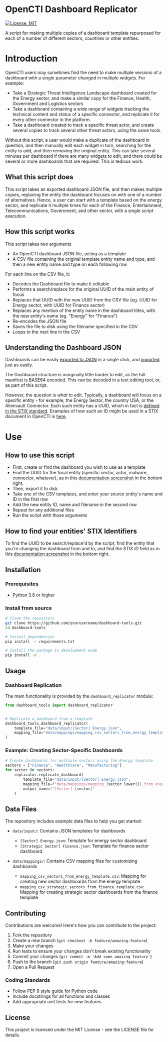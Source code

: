 # OpenCTI Dashboard Replicator

[![License: MIT](https://img.shields.io/badge/License-MIT-yellow.svg)](https://opensource.org/licenses/MIT)

A script for making multiple copies of a dashboard template repurposed for each of a number of different sectors, countries or other entities.

# Introduction

OpenCTI users may sometimes find the need to make multiple versions of a dashboard with a single parameter changed in multiple widgets. For example:
- Take a Strategic Threat Intelligence Landscape dashboard created for the Energy sector, and make a similar copy for the Finance, Health, Government and Logistics sectors
- Take a dashboard containing a wide range of widgets tracking the technical content and status of a specific connector, and replicate it for every other connector in the platform.
- Take a dashboard created to track a specific threat actor, and create several copies to track several other threat actors, using the same tools.

Without this script, a user would make a duplicate of the dashboard in question, and then manually edit each widget in turn, searching for the entity to add, and then removing the original entity. This can take several minutes per dashboard if there are many widgets to edit, and there could be several or more dashboards that are required. This is tedious work.


## What this script does

This script takes an exported dashboard JSON file, and then makes multiple copies, replacing the entity the dashboard focuses on with one of a number of alternatives. Hence, a user can start with a template based on the energy sector, and replicate it multiple times for each of the Finance, Entertainment, Telecommunications, Government, and other sector, with a single script execution.


## How this script works

This script takes two arguments
- An OpenCTI dashboard JSON file, acting as a template
- A CSV file containing the original template entity name and type, and then a new entity name and type on each following row

For each line on the CSV file, it:
- Decodes the Dashboard file to make it editable
- Performs a search/replace for the original UUID of the main entity of focus
- Replaces that UUID with the new UUID from the CSV file (eg. UUID for Energy sector, with UUID for Finance sector)
- Replaces any mention of the entity name in the dashboard titles, with the new entity's name (eg. "Energy" for "Finance")
- Re-encodes the JSON file
- Saves the file to disk using the filename specified in the CSV
- Loops to the next line in the CSV

## Understanding the Dashboard JSON

Dashboards can be easily [exported to JSON](https://docs.opencti.io/latest/usage/dashboards/?h=dash#export) in a single click, and [imported](https://docs.opencti.io/latest/usage/dashboards/?h=dash#import) just as easily. 

The Dashboard structure is marginally little harder to edit, as the full manifest is BASE64 encoded. This can be decoded in a text editing tool, or, as part of this script.

However, the question is *what* to edit. Typically, a dashboard will focus on a specific entity - for example, the Energy Sector, the country USA, or the Alienvault Connector. Each such entity has a UUID, which in fact is [defined in the STIX standard](https://docs.oasis-open.org/cti/stix/v2.1/os/stix-v2.1-os.html#_64yvzeku5a5c). Examples of how such an ID might be used in a STIX document in OpenCTI is [here](https://docs.opencti.io/latest/usage/nested/?h=).



# Use

## How to use this script

- First, create or find the dashboard you wish to use as a template
- Find the UUID for the focal entity (specific sector, actor, malware, connector, whatever), as in this [documentation screenshot](https://docs.opencti.io/latest/usage/overview/#presentation-of-a-typical-page-in-opencti) in the bottom right.
- Then, export it to disk
- Take one of the CSV templates, and enter your source entity's name and ID in the first row
- Add the new entity ID, name and filename in the second row
- Repeat for any additional files
- Run the script with those arguments



## How to find your entities' STIX Identifiers

To find the UUID to be search/replace'd by the script, find the entity that you're changing the dashboard from and to, and find the *STIX ID* field as in this [documentation screenshot](https://docs.opencti.io/latest/usage/overview/#presentation-of-a-typical-page-in-opencti) in the bottom right.




## Installation

### Prerequisites
- Python 3.8 or higher

### Install from source
```bash
# Clone the repository
git clone https://github.com/yourusername/dashboard-tools.git
cd dashboard-tools

# Install dependencies
pip install -r requirements.txt

# Install the package in development mode
pip install -e .
```

## Usage

### Dashboard Replication

The main functionality is provided by the `dashboard_replicator` module:

```python
from dashboard_tools import dashboard_replicator


# Replicate a dashboard from a template
dashboard_tools.dashboard_replicator(
    template_file="data/input/[Sector] Energy.json",
    mapping_file="data/mappings/mapping_csv_sectors_from_energy_template.csv"
)
```

### Example: Creating Sector-Specific Dashboards

```python
# Create dashboards for multiple sectors using the Energy template
sectors = ["Finance", "Healthcare", "Manufacturing"]
for sector in sectors:
    replicator.replicate_dashboard(
        template_file="data/input/[Sector] Energy.json",
        mapping_file=f"data/mappings/mapping_{sector.lower()}_from_energy.csv",
        output_name=f"[Sector] {sector}"
    )
```

## Data Files

The repository includes example data files to help you get started:

- `data/input/`: Contains JSON templates for dashboards
  - `[Sector] Energy.json`: Template for energy sector dashboard
  - `[Strategic Sector] Finance.json`: Template for finance sector dashboard

- `data/mappings/`: Contains CSV mapping files for customizing dashboards
  - `mapping_csv_sectors_from_energy_template.csv`: Mapping for creating new sector dashboards from the energy template
  - `mapping_csv_strategic_sectors_from_finance_template.csv`: Mapping for creating strategic sector dashboards from the finance template

## Contributing

Contributions are welcome! Here's how you can contribute to the project:

1. Fork the repository
2. Create a new branch (`git checkout -b feature/amazing-feature`)
3. Make your changes
4. Run tests to ensure your changes don't break existing functionality
5. Commit your changes (`git commit -m 'Add some amazing feature'`)
6. Push to the branch (`git push origin feature/amazing-feature`)
7. Open a Pull Request

### Coding Standards

- Follow PEP 8 style guide for Python code
- Include docstrings for all functions and classes
- Add appropriate unit tests for new features

## License

This project is licensed under the MIT License - see the LICENSE file for details.
